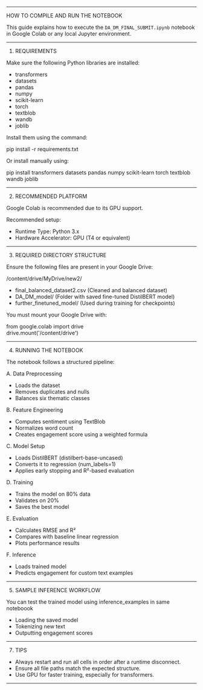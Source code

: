 
---

HOW TO COMPILE AND RUN THE NOTEBOOK

This guide explains how to execute the `DA_DM_FINAL_SUBMIT.ipynb` notebook in Google Colab or any local Jupyter environment.

---

1. REQUIREMENTS

Make sure the following Python libraries are installed:

- transformers
- datasets
- pandas
- numpy
- scikit-learn
- torch
- textblob
- wandb
- joblib

Install them using the command:

pip install -r requirements.txt

Or install manually using:

pip install transformers datasets pandas numpy scikit-learn torch textblob wandb joblib

---

2. RECOMMENDED PLATFORM

Google Colab is recommended due to its GPU support.

Recommended setup:

- Runtime Type: Python 3.x
- Hardware Accelerator: GPU (T4 or equivalent)

---

3. REQUIRED DIRECTORY STRUCTURE

Ensure the following files are present in your Google Drive:

/content/drive/MyDrive/new2/
- final_balanced_dataset2.csv  (Cleaned and balanced dataset)
- DA_DM_model/                 (Folder with saved fine-tuned DistilBERT model)
- further_finetuned_model/     (Used during training for checkpoints)

You must mount your Google Drive with:

from google.colab import drive  
drive.mount('/content/drive')

---

4. RUNNING THE NOTEBOOK

The notebook follows a structured pipeline:

A. Data Preprocessing  
- Loads the dataset  
- Removes duplicates and nulls  
- Balances six thematic classes  

B. Feature Engineering  
- Computes sentiment using TextBlob  
- Normalizes word count  
- Creates engagement score using a weighted formula  

C. Model Setup  
- Loads DistilBERT (distilbert-base-uncased)  
- Converts it to regression (num_labels=1)  
- Applies early stopping and R²-based evaluation  

D. Training  
- Trains the model on 80% data  
- Validates on 20%  
- Saves the best model  

E. Evaluation  
- Calculates RMSE and R²  
- Compares with baseline linear regression  
- Plots performance results  

F. Inference  
- Loads trained model  
- Predicts engagement for custom text examples  

---

5. SAMPLE INFERENCE WORKFLOW

You can test the trained model using inference_examples in same noteboook

- Loading the saved model  
- Tokenizing new text  
- Outputting engagement scores  

---

7. TIPS

- Always restart and run all cells in order after a runtime disconnect.
- Ensure all file paths match the expected structure.
- Use GPU for faster training, especially for transformers.

---

